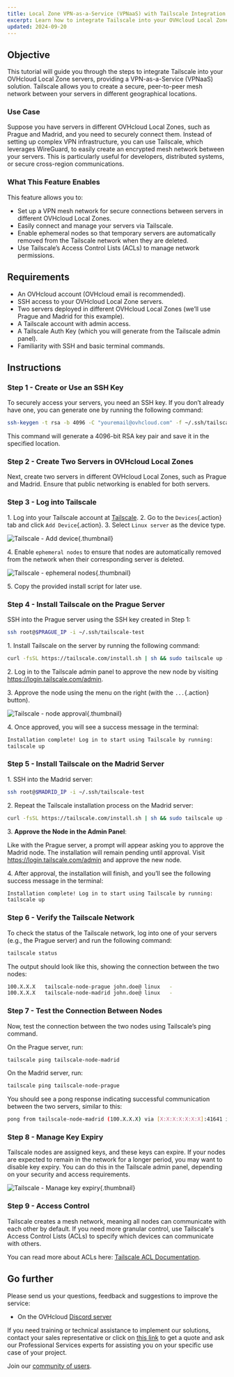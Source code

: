 ```yaml
---
title: Local Zone VPN-as-a-Service (VPNaaS) with Tailscale Integration
excerpt: Learn how to integrate Tailscale into your OVHcloud Local Zone servers, providing a VPN-as-a-Service (VPNaaS) solution
updated: 2024-09-20
---
```


## Objective

This tutorial will guide you through the steps to integrate Tailscale into your OVHcloud Local Zone servers, providing a VPN-as-a-Service (VPNaaS) solution. Tailscale allows you to create a secure, peer-to-peer mesh network between your servers in different geographical locations.

### Use Case

Suppose you have servers in different OVHcloud Local Zones, such as Prague and Madrid, and you need to securely connect them. Instead of setting up complex VPN infrastructure, you can use Tailscale, which leverages WireGuard, to easily create an encrypted mesh network between your servers. This is particularly useful for developers, distributed systems, or secure cross-region communications.

### What This Feature Enables

This feature allows you to:

- Set up a VPN mesh network for secure connections between servers in different OVHcloud Local Zones.
- Easily connect and manage your servers via Tailscale.
- Enable ephemeral nodes so that temporary servers are automatically removed from the Tailscale network when they are deleted.
- Use Tailscale’s Access Control Lists (ACLs) to manage network permissions.

## Requirements

- An OVHcloud account (OVHcloud email is recommended).
- SSH access to your OVHcloud Local Zone servers.
- Two servers deployed in different OVHcloud Local Zones (we’ll use Prague and Madrid for this example).
- A Tailscale account with admin access. 
- A Tailscale Auth Key (which you will generate from the Tailscale admin panel).
- Familiarity with SSH and basic terminal commands.

## Instructions

### Step 1 - Create or Use an SSH Key

To securely access your servers, you need an SSH key. If you don’t already have one, you can generate one by running the following command:

```bash
ssh-keygen -t rsa -b 4096 -C "youremail@ovhcloud.com" -f ~/.ssh/tailscale-test -N ""
```

This command will generate a 4096-bit RSA key pair and save it in the specified location.

### Step 2 - Create Two Servers in OVHcloud Local Zones

Next, create two servers in different OVHcloud Local Zones, such as Prague and Madrid. Ensure that public networking is enabled for both servers.

### Step 3 - Log into Tailscale

1\. Log into your Tailscale account at [Tailscale](https://login.tailscale.com/).
2\. Go to the `Devices`{.action} tab and click `Add Device`{.action}.
3\. Select `Linux server` as the device type.

![Tailscale - Add device](images/tailscale01.png){.thumbnail}

4\. Enable `ephemeral nodes` to ensure that nodes are automatically removed from the network when their corresponding server is deleted.

![Tailscale - ephemeral nodes](images/tailscale02.png){.thumbnail}

5\. Copy the provided install script for later use.

### Step 4 - Install Tailscale on the Prague Server

SSH into the Prague server using the SSH key created in Step 1:

```bash
ssh root@$PRAGUE_IP -i ~/.ssh/tailscale-test
```

1\. Install Tailscale on the server by running the following command:

```bash
curl -fsSL https://tailscale.com/install.sh | sh && sudo tailscale up --auth-key=$TAILSCALE-KEY
```

2\. Log in to the Tailscale admin panel to approve the new node by visiting <https://login.tailscale.com/admin>.

3\. Approve the node using the menu on the right (with the `...`{.action} button).

![Tailscale - node approval](images/tailscale03.png){.thumbnail}

4\. Once approved, you will see a success message in the terminal:

```bash
Installation complete! Log in to start using Tailscale by running:
tailscale up
```

### Step 5 - Install Tailscale on the Madrid Server

1\. SSH into the Madrid server:

```bash
ssh root@$MADRID_IP -i ~/.ssh/tailscale-test
```

2\. Repeat the Tailscale installation process on the Madrid server:

```bash
curl -fsSL https://tailscale.com/install.sh | sh && sudo tailscale up --auth-key=$TAILSCALE-KEY
```

3\. **Approve the Node in the Admin Panel**:

Like with the Prague server, a prompt will appear asking you to approve the Madrid node. The installation will remain pending until approval.
Visit <https://login.tailscale.com/admin> and approve the new node.

4\. After approval, the installation will finish, and you’ll see the following success message in the terminal:

```bash
Installation complete! Log in to start using Tailscale by running:
tailscale up
```

### Step 6 - Verify the Tailscale Network

To check the status of the Tailscale network, log into one of your servers (e.g., the Prague server) and run the following command:

```bash
tailscale status
```

The output should look like this, showing the connection between the two nodes:

```bash
100.X.X.X   tailscale-node-prague john.doe@ linux   -
100.X.X.X   tailscale-node-madrid john.doe@ linux   -
```

### Step 7 - Test the Connection Between Nodes

Now, test the connection between the two nodes using Tailscale’s ping command.

On the Prague server, run:

```bash
tailscale ping tailscale-node-madrid
```

On the Madrid server, run:

```bash
tailscale ping tailscale-node-prague
```

You should see a pong response indicating successful communication between the two servers, similar to this: 

```bash
pong from tailscale-node-madrid (100.X.X.X) via [X:X:X:X:X:X:X]:41641 in 34ms
```

### Step 8 - Manage Key Expiry

Tailscale nodes are assigned keys, and these keys can expire. If your nodes are expected to remain in the network for a longer period, you may want to disable key expiry. You can do this in the Tailscale admin panel, depending on your security and access requirements.

![Tailscale - Manage key expiry](images/tailscale04.png){.thumbnail}

### Step 9 - Access Control

Tailscale creates a mesh network, meaning all nodes can communicate with each other by default. If you need more granular control, use Tailscale's Access Control Lists (ACLs) to specify which devices can communicate with others.

You can read more about ACLs here: [Tailscale ACL Documentation](https://tailscale.com/kb/1393/access-control).

## Go further

Please send us your questions, feedback and suggestions to improve the service:

- On the OVHcloud [Discord server](https://discord.gg/ovhcloud)

If you need training or technical assistance to implement our solutions, contact your sales representative or click on [this link](/links/professional-services) to get a quote and ask our Professional Services experts for assisting you on your specific use case of your project.

Join our [community of users](/links/community).